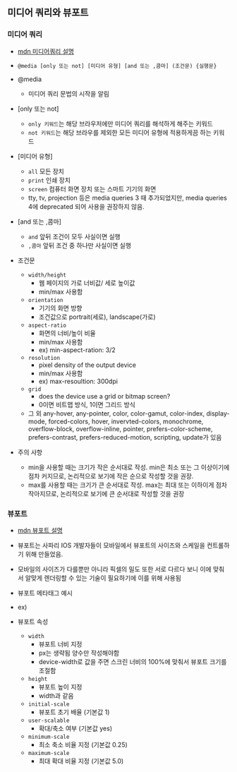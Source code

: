 ## 미디어 쿼리와 뷰포트

### 미디어 쿼리

- [mdn 미디어쿼리 설명](https://developer.mozilla.org/en-US/docs/Web/CSS/@media)

- `@media [only 또는 not] [미디어 유형] [and 또는 ,콤마] (조건문) {실행문}`
- @media
  - 미디어 쿼리 문법의 시작을 알림
- [only 또는 not]
  - `only 키워드`는 해당 브라우저에만 미디어 쿼리를 해석하게 해주는 키워드
  - `not 키워드`는 해당 브라우를 제외한 모든 미디어 유형에 적용하게끔 하는 키워드
- [미디어 유형]
  - `all` 모든 장치
  - `print` 인쇄 장치
  - `screen` 컴퓨터 화면 장치 또는 스마트 기기의 화면
  - tty, tv, projection 등은 media queries 3 때 추가되었지만, media queries 4에 deprecated 되어 사용을 권장하지 않음.
- [and 또는 ,콤마]
  - `and` 앞뒤 조건이 모두 사실이면 실행
  - `,콤마` 앞뒤 조건 중 하나만 사실이면 실행
- 조건문

  - `width/height`
    - 웹 페이지의 가로 너비값/ 세로 높이값
    - min/max 사용함
  - `orientation`
    - 기기의 화면 방향
    - 조건값으로 portrait(세로), landscape(가로)
  - `aspect-ratio`
    - 화면의 너비/높이 비율
    - min/max 사용함
    - ex) min-aspect-ration: 3/2
  - `resolution`
    - pixel density of the output device
    - min/max 사용함
    - ex) max-resoultion: 300dpi
  - `grid`
    - does the device use a grid or bitmap screen?
    - 0이면 비트맵 방식, 1이면 그리드 방식
  - 그 외 any-hover, any-pointer, color, color-gamut, color-index, display-mode, forced-colors, hover, invervted-colors, monochrome, overflow-block, overflow-inline, pointer, prefers-color-scheme, prefers-contrast, prefers-reduced-motion, scripting, update가 있음

- 주의 사항
  - min을 사용할 때는 크기가 작은 순서대로 작성. min은 최소 또는 그 이상이기에 점차 커지므로, 논리적으로 보기에 작은 순으로 작성할 것을 권장.
  - max를 사용할 때는 크기가 큰 순서대로 작성. max는 최대 또는 이하이게 점차 작아지므로, 논리적으로 보기에 큰 순서대로 작성할 것을 권장

### 뷰포트

- [mdn 뷰포트 설명](https://developer.mozilla.org/en-US/docs/Web/HTML/Viewport_meta_tag)

- 뷰포트는 사파리 IOS 개발자들이 모바일에서 뷰포트의 사이즈와 스케일을 컨트롤하기 위해 만들었음.
- 모바일의 사이즈가 다를뿐만 아니라 픽셀의 밀도 또한 서로 다르다 보니 이에 맞춰서 알맞게 렌더링할 수 있는 기술이 필요하기에 이를 위해 사용됨
- 뷰포트 메타태그 예시
- ex) <meta name="viewport" content="width=device-width, initial-scale=0.86, maximum-scale=5.0, minimum-scale=0.86">

- 뷰포트 속성
  - `width`
    - 뷰포트 너비 지정
    - px는 생략됨 양수만 작성해야함
    - device-width로 값을 주면 스크린 너비의 100%에 맞춰서 뷰포트 크기를 조절함
  - `height`
    - 뷰포트 높이 지정
    - width과 같음
  - `initial-scale`
    - 뷰포트 초기 배율 (기본값 1)
  - `user-scalable`
    - 확대/축소 여부 (기본값 yes)
  - `minimum-scale`
    - 최소 축소 비율 지정 (기본값 0.25)
  - `maximum-scale`
    - 최대 확대 비율 지정 (기본값 5.0)
